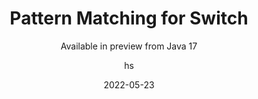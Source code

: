 ---
hasBody: true
date: 2022-05-23
title: Pattern Matching for Switch
technologies: [java]
topics: [editing, refactoring]
author: hs
subtitle: Available in preview from Java 17
thumbnail: ./thumbnail.png
cardThumbnail: ./card.png
shortVideo:
  poster: ./tip.png
  url: https://youtu.be/kPQZtzSMo_c
seealso:
  - title: (blog) Java 17 and IntelliJ IDEA
    href: https://blog.jetbrains.com/idea/2021/09/java-17-and-intellij-idea/
leadin: |
    Ensure your SDK and Language Level are at least Java 17 (Preview) in your Project Structure with **⌘;** (macOS), or **Ctrl+Alt+Shift+S** (Windows/Linux). 

    IntelliJ IDEA highlights code that can be replaced with a switch expression using pattern variables. Press **⌥⏎** (macOS) or **Alt+Enter** (Windows/Linux) and choose "Replace `if` with `switch`".

---